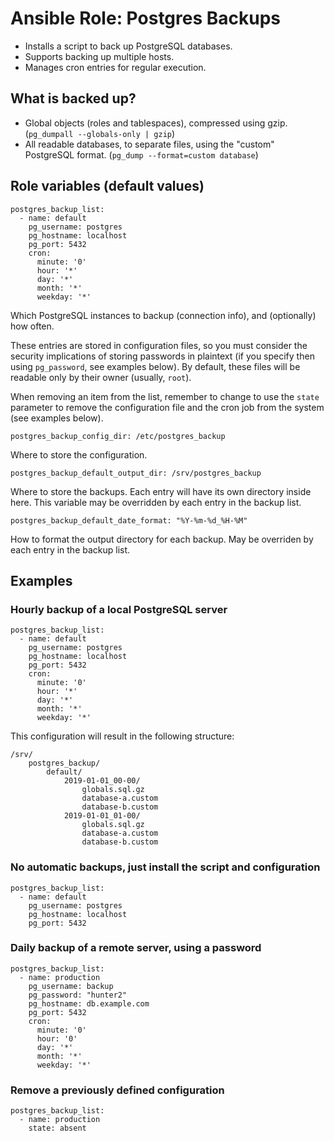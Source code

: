 # Ansible Role: Postgres Backups

- Installs a script to back up PostgreSQL databases.
- Supports backing up multiple hosts.
- Manages cron entries for regular execution.


## What is backed up?

- Global objects (roles and tablespaces), compressed using gzip. (`pg_dumpall --globals-only | gzip`)
- All readable databases, to separate files, using the "custom" PostgreSQL format. (`pg_dump --format=custom database`)


## Role variables (default values)

~~~
postgres_backup_list:
  - name: default
    pg_username: postgres
    pg_hostname: localhost
    pg_port: 5432
    cron:
      minute: '0'
      hour: '*'
      day: '*'
      month: '*'
      weekday: '*'
~~~

Which PostgreSQL instances to backup (connection info), and (optionally) how
often.

These entries are stored in configuration files, so you must consider the
security implications of storing passwords in plaintext (if you specify then
using `pg_password`, see examples below). By default, these files will be
readable only by their owner (usually, `root`).

When removing an item from the list, remember to change to use the `state`
parameter to remove the configuration file and the cron job from the system
(see examples below).

~~~
postgres_backup_config_dir: /etc/postgres_backup
~~~

Where to store the configuration.

~~~
postgres_backup_default_output_dir: /srv/postgres_backup
~~~

Where to store the backups. Each entry will have its own directory inside
here. This variable may be overridden by each entry in the backup list.

~~~
postgres_backup_default_date_format: "%Y-%m-%d_%H-%M"
~~~

How to format the output directory for each backup. May be overriden by each
entry in the backup list.

## Examples

### Hourly backup of a local PostgreSQL server

~~~
postgres_backup_list:
  - name: default
    pg_username: postgres
    pg_hostname: localhost
    pg_port: 5432
    cron:
      minute: '0'
      hour: '*'
      day: '*'
      month: '*'
      weekday: '*'
~~~

This configuration will result in the following structure:

~~~
/srv/
	postgres_backup/
		default/
			2019-01-01_00-00/
				globals.sql.gz
				database-a.custom
				database-b.custom
			2019-01-01_01-00/
				globals.sql.gz
				database-a.custom
				database-b.custom
~~~

### No automatic backups, just install the script and configuration

~~~
postgres_backup_list:
  - name: default
    pg_username: postgres
    pg_hostname: localhost
    pg_port: 5432
~~~

### Daily backup of a remote server, using a password

~~~
postgres_backup_list:
  - name: production
    pg_username: backup
    pg_password: "hunter2"
    pg_hostname: db.example.com
    pg_port: 5432
    cron:
      minute: '0'
      hour: '0'
      day: '*'
      month: '*'
      weekday: '*'
~~~

### Remove a previously defined configuration

~~~
postgres_backup_list:
  - name: production
  	state: absent
~~~
